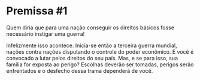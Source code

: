 # Premissa #1

Quem diria que para uma nação conseguir os direitos básicos fosse necessário instigar uma guerra! 

Infelizmente isso acontece. Inicia-se então a terceira guerra mundial, nações contra nações disputando o controle do poder econômico. E você é convocado a lutar pelos direitos do seu país. Mas, e se para isso, sua família for exposta ao perigo? Escolhas deverão ser tomadas, perigos serão enfrentados e o desfecho dessa trama dependerá de você. 
